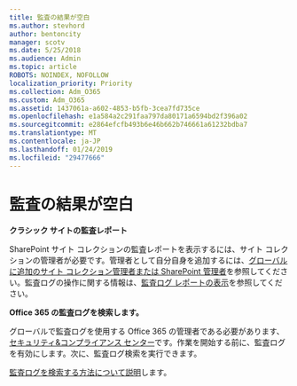 ```yaml
---
title: 監査の結果が空白
ms.author: stevhord
author: bentoncity
manager: scotv
ms.date: 5/25/2018
ms.audience: Admin
ms.topic: article
ROBOTS: NOINDEX, NOFOLLOW
localization_priority: Priority
ms.collection: Adm_O365
ms.custom: Adm_O365
ms.assetid: 1437061a-a602-4853-b5fb-3cea7fd735ce
ms.openlocfilehash: e1a584a2c291faa797da80171a6594bd2f396a02
ms.sourcegitcommit: e2864efcfb493b6e46b662b746661a61232bdba7
ms.translationtype: MT
ms.contentlocale: ja-JP
ms.lasthandoff: 01/24/2019
ms.locfileid: "29477666"
---
```

# <a name="auditing-results-are-blank"></a>監査の結果が空白

 **クラシック サイトの監査レポート**
  
SharePoint サイト コレクションの監査レポートを表示するには、サイト コレクションの管理者が必要です。管理者として自分自身を追加するには、[グローバルに追加のサイト コレクション管理者または SharePoint 管理者](https://go.microsoft.com/fwlink/?linkid=869390)を参照してください。監査ログの操作に関する情報は、[監査ログ レポートの表示](https://go.microsoft.com/fwlink/?linkid=395237)を参照してください。 
  
 **Office 365 の監査ログを検索します。**
  
グローバルで監査ログを使用する Office 365 の管理者である必要があります、[セキュリティ&amp;コンプライアンス センター](https://protection.office.com)です。作業を開始する前に、監査ログを有効にします。次に、監査ログ検索を実行できます。 
  
[監査ログを検索する方法について説明](https://go.microsoft.com/fwlink/?linkid=708432)します。
  

